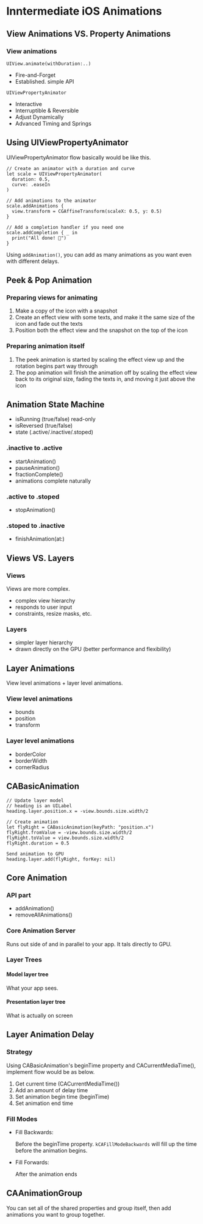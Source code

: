 # Inntermediate iOS Animations

## View Animations VS. Property Animations
### View animations

`UIView.animate(withDuration:..)`

- Fire-and-Forget
- Established. simple API

`UIViewPropertyAnimator`

- Interactive
- Interruptible & Reversible
- Adjust Dynamically
- Advanced Timing and Springs

## Using UIViewPropertyAnimator
UIViewPropertyAnimator flow basically would be like this.

```
// Create an animator with a duration and curve
let scale = UIViewPropertyAnimator(
  duration: 0.5,
  curve: .easeIn
)

// Add animations to the animator
scale.addAnimations {
  view.transform = CGAffineTransform(scaleX: 0.5, y: 0.5)
}

// Add a completion handler if you need one
scale.addCompletion { _ in
  print("All done! 🎉")
}

```
Using `addAnimation()`, you can add as many animations as you want even with different delays.

## Peek & Pop Animation
### Preparing views for animating
1. Make a copy of the icon with a snapshot
2. Create an effect view with some texts, and make it the same size of the icon and fade out the texts
3. Position both the effect view and the snapshot on the top of the icon

### Preparing animation itself
1. The peek animation is started by scaling the effect view up and the rotation begins part way through
2. The pop animation will finish the animation off by scaling the effect view back to its original size, fading the texts in, and moving it just above the icon

## Animation State Machine
- isRunning (true/false) read-only
- isReversed (true/false)
- state (.active/.inactive/.stoped) 

### .inactive to .active
- startAnimation()
- pauseAnimation()
- fractionComplete()
- animations complete naturally

### .active to .stoped
- stopAnimation()

### .stoped to .inactive
- finishAnimation(at:)

## Views VS. Layers
### Views
Views are more complex.

- complex view hierarchy
- responds to user input
- constraints, resize masks, etc.

### Layers
- simpler layer hierarchy
- drawn directly on the GPU (better performance and flexibility)

## Layer Animations
View level animations + layer level animations.
### View level animations
- bounds
- position
- transform

### Layer level animations
- borderColor
- borderWidth
- cornerRadius

## CABasicAnimation
```
// Update layer model
// heading is an UILabel
heading.layer.position.x = -view.bounds.size.width/2

// Create animation
let flyRight = CABasicAnimation(keyPath: "position.x")
flyRight.fromValue = -view.bounds.size.width/2
flyRight.toValue = view.bounds.size.width/2
flyRight.duration = 0.5

Send animation to GPU
heading.layer.add(flyRight, forKey: nil) 
```

## Core Animation
### API part
- addAnimation()
- removeAllAnimations()

### Core Animation Server
Runs out side of and in parallel to your app. It tals directly to GPU.

### Layer Trees
#### Model layer tree
What your app sees.

#### Presentation layer tree
What is actually on screen

## Layer Animation Delay
### Strategy
Using CABasicAnimation's beginTime property and CACurrentMediaTime(), implement flow would be as below.

1. Get current time (CACurrentMediaTime())
2. Add an amount of delay time
3. Set animation begin time (beginTime)
4. Set animation end time

### Fill Modes
- Fill Backwards:

   Before the beginTime property. `kCAFillModeBackwards` will fill up the time before the animation begins.
   
- Fill Forwards: 

   After the animation ends
   
## CAAnimationGroup
You can set all of the shared properties and group itself, then add animations you want to group together.
